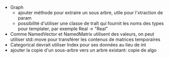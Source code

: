 - Graph
    - ajouter méthode pour extraire un sous arbre, utile pour l'xtraction de param
    - possibilité d'utiliser une classe de traît qui fournit les noms des types pour templater, par exemple Real -> "Real"
- Comme NamedVector et NamedMatrix utilisent des valeurs, on peut utiliser std::move pour transférer les contenus de matrices temporaires
- Categorical devrait utiliser Index pour ses données au lieu de int
- ajouter la copie d'un sous-arbre vers un arbre existant: copie de algo
